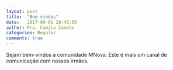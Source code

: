 ```yaml
---
layout: post
title:  "Bem-vindos"
date:   2017-09-01 20:43:59
author: Pra. Camila Camelo
categories: Regular
comments: true
---
```


Sejam bem-vindos à comunidade MNova. Este é mais um canal de comunicação com nossos irmãos.
